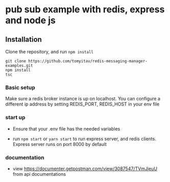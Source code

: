 # pub sub example with redis, express and node js

## Installation

Clone the repository, and run `npm install`

```
git clone https://github.com/tomyitav/redis-messaging-manager-examples.git
npm install
tsc
```

### Basic setup

Make sure a redis broker instance is up on localhost. You can configure
a different ip address by setting REDIS_PORT, REDIS_HOST in your env file

### start up

- Ensure that your .env file has the needed variables

- run `npm start` or `yarn start` to run express server, and redis clients. Express server runs on port 8000 by default

### documentation

- view https://documenter.getpostman.com/view/3087547/TVmJjeuU from api documentations
